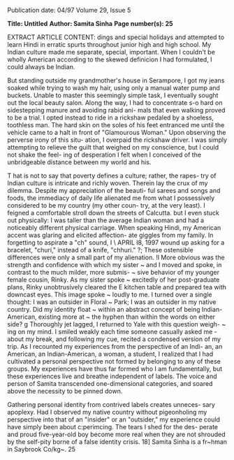 Publication date: 04/97
Volume 29, Issue 5

**Title: Untitled**
**Author: Samita Sinha**
**Page number(s): 25**

EXTRACT ARTICLE CONTENT:
dings and special holidays and attempted to learn Hindi in erratic 
spurts throughout junior high and high school. My Indian culture 
made me separate, special, important. When I couldn't be wholly 
American according to the skewed definicion I had formulated, I could 
always be Indian. 

But standing outside my grandmother's house in Serampore, I got 
my jeans soaked while trying to wash my hair, using only a manual 
water pump and buckets. Unable to master this seemingly simple task, 
I eventually sought out the local beauty salon. Along the way, I had to 
concentrate s-o hard on sidestepping manure and avoiding rabid ani-
mals that even walking proved to be a trial. I opted instead to ride in a 
rickshaw pedaled by a shoeless, toothless man. The hard skin on the 
soles of his feet entranced me until the vehicle came to a halt in front of 
"Glamourous Woman." Upon observing the perverse irony of this situ-
ation, I overpaid the rickshaw driver. I was simply attempting to relieve 
the guilt that weighed on my conscience, but I could not shake the feel-
ing of desperation I felt when I conceived of the unbridgeable distance 
between my world and his. 

T
hat is not to say that poverty defines a culture; rather, the rapes-
try of Indian culture is intricate and richly woven. Therein lay 
the crux of my dilemma. Despite my appreciation of the beauti-
ful sarees and songs and foods, the immediacy of daily life alienated me 
from what I possessively considered to be my country (my other coun-
try, at the very least). I feigned a comfortable stroll down the streets of 
Calcutta. but I even stuck out physically: I was taller than the average 
Indian woman and had a noticeably different physical carriage. When 
speaking Hindi, my American accent was glaring and elicited affection-
ate giggles from my family. In forgetting to aspirate a "ch" sound, I 
\ 
APRIL I8, 1997 
wound up asking for a bracelet, "churi," instead of a knife, "chhuri." 
?; 
These ostensible differences were only a small part of my alienation. !l 
More obvious was the strength and confidence with which my sister ~ 
and I moved and spoke, in contrast to the much milder, more submis- ~ 
sive behavior of my younger female cousin, Rinky. As my sister spoke ~ 
excitedly of her post-graduate plans, Rinky unobtrusively cleared the E 
kitchen table and prepared tea with downcast eyes. This image spoke ~ 
loudly to me. I turned over a single thought: I was an outsider in Floral ~ 
Park; I was an outsider in my native country. Did my identity float ~ 
within an abstract concept of being Indian-American, existing more at ~ 
the hyphen than within the words on either side? 
g 
Thoroughly jet lagged, I returned to Yale with this question weigh- ~ 
ing on my mind. I smiled weakly each time someone casually asked me -
about my break, and following my cue, recited a condensed version of 
my trip. As I recounted my experiences from the perspective of an Indi-
an, an American, an Indian-American, a woman, a student, I realized 
that I had cultivated a personal perspective not formed by belonging to 
any of these groups. My experiences have thus far formed who I am 
fundamentally, but these experiences live and breathe independent of 
labels. The voice and person of Samita transcended one-dimensional 
categories, and soared above the necessity to be pinned down. 

Gathering personal identity from contrived labels creates unneces-
sary apoplexy. Had I observed my native country without pigeonholing 
my perspective into that of an "insider" or an "outsider," my experience 
could have simply been about c:perimcing. The tears I shed for the des-
perate and proud five-year-old boy become more real when they are not 
shrouded by the self-pity borne of a false identity crisis. 
18] 
Samita Sinha is a fr~hman in Saybrook Co/kg~. 
25